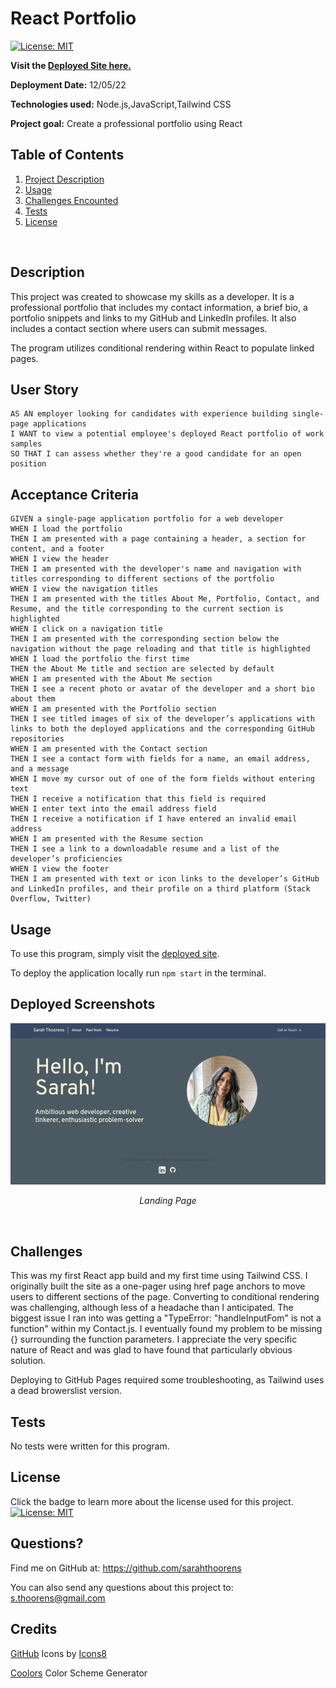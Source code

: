 # React Portfolio


[![License: MIT](https://img.shields.io/badge/License-MIT-yellow.svg)](https://opensource.org/licenses/MIT)

 **Visit the [Deployed Site here.](https://sarahthoorens.github.io/react-portfolio/)**

  **Deployment Date:**  12/05/22 <br>
 
  **Technologies used:** Node.js,JavaScript,Tailwind CSS<br>

  **Project goal:** Create a professional portfolio using React <br>


  ## Table of Contents
  1. [Project Description](#Description)
  2. [Usage](#Usage)
  3. [Challenges Encounted](#Challenges)
  4. [Tests](#Tests)
  5. [License](#License)
  <br>
  
  ## Description
   This project was created to showcase my skills as a developer. It is a professional portfolio that includes my contact information, a brief bio, a portfolio snippets and links to my GitHub and LinkedIn profiles. It also includes a contact section where users can submit messages. 
   
   The program utilizes conditional rendering within React to populate linked pages. <br>

## User Story

```
AS AN employer looking for candidates with experience building single-page applications
I WANT to view a potential employee's deployed React portfolio of work samples
SO THAT I can assess whether they're a good candidate for an open position
```

## Acceptance Criteria

```
GIVEN a single-page application portfolio for a web developer
WHEN I load the portfolio
THEN I am presented with a page containing a header, a section for content, and a footer
WHEN I view the header
THEN I am presented with the developer's name and navigation with titles corresponding to different sections of the portfolio
WHEN I view the navigation titles
THEN I am presented with the titles About Me, Portfolio, Contact, and Resume, and the title corresponding to the current section is highlighted
WHEN I click on a navigation title
THEN I am presented with the corresponding section below the navigation without the page reloading and that title is highlighted
WHEN I load the portfolio the first time
THEN the About Me title and section are selected by default
WHEN I am presented with the About Me section
THEN I see a recent photo or avatar of the developer and a short bio about them
WHEN I am presented with the Portfolio section
THEN I see titled images of six of the developer’s applications with links to both the deployed applications and the corresponding GitHub repositories
WHEN I am presented with the Contact section
THEN I see a contact form with fields for a name, an email address, and a message
WHEN I move my cursor out of one of the form fields without entering text
THEN I receive a notification that this field is required
WHEN I enter text into the email address field
THEN I receive a notification if I have entered an invalid email address
WHEN I am presented with the Resume section
THEN I see a link to a downloadable resume and a list of the developer’s proficiencies
WHEN I view the footer
THEN I am presented with text or icon links to the developer’s GitHub and LinkedIn profiles, and their profile on a third platform (Stack Overflow, Twitter)
```

## Usage 

To use this program, simply visit the [deployed site](https://sarahthoorens.github.io/react-portfolio/). <br>

To deploy the application locally run ```npm start``` in the terminal.

## Deployed Screenshots
![landing-page](./public/assets/portfolio-landing.png)
_<p align="center">Landing Page</p>_
</br>

  ## Challenges
This was my first React app build and my first time using Tailwind CSS. I originally built the site as a one-pager using href page anchors to move users to different sections of the page. Converting to conditional rendering was challenging, although less of a headache than I anticipated. The biggest issue I ran into was getting a "TypeError: "handleInputFom" is not a function" within my Contact.js. I eventually found my problem to be missing {} surrounding the function parameters. I appreciate the very specific nature of React and was glad to have found that particularly obvious solution. 

Deploying to GitHub Pages required some troubleshooting, as Tailwind uses a dead browerslist version.<br>

  ## Tests

  No tests were written for this program.

  ## License

  Click the badge to learn more about the license used for this project.
  <br>[![License: MIT](https://img.shields.io/badge/License-MIT-yellow.svg)](https://opensource.org/licenses/MIT)

  ## Questions?

  Find me on GitHub at: https://github.com/sarahthoorens

  You can also send any questions about this project to: s.thoorens@gmail.com

## Credits
<a target="_blank" href="https://icons8.com/icon/62856/github">GitHub</a> Icons by <a target="_blank" href="https://icons8.com">Icons8</a>

<a target="_blank" href="https://coolors.co/">Coolors</a> Color Scheme Generator